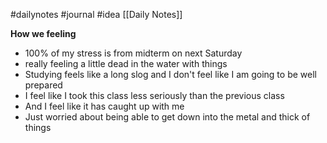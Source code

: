 #dailynotes #journal #idea
[[Daily Notes]]

**How we feeling**
- 100% of my stress is from midterm on next Saturday
- really feeling a little dead in the water with things
- Studying feels like a long slog and I don't feel like I am going to be well prepared
- I feel like I took this class less seriously than the previous class
- And I feel like it has caught up with me
- Just worried about being able to get down into the metal and thick of things